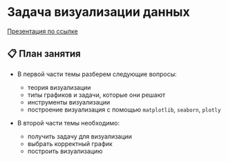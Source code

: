 # Задача визуализации данных

[Презентация по ссылке](https://docs.google.com/presentation/d/1S2JkX0UPaNxVaWms5kzZkvPdIAN6vB6NEUqZsuuvoaQ/edit?usp=sharing)

## 📋 План занятия

* В первой части темы разберем следующие вопросы:

  * теория визуализации
  * типы графиков и задачи, которые они решают
  * инструменты визуализации
  * построение визуализация с помощью `matplotlib`, `seaborn`, `plotly`

* В второй части темы необходимо:

  * получить задачу для визуализации
  * выбрать корректный график
  * построить визуализацию

